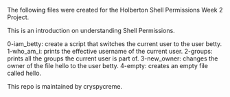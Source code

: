 The following files were created for the Holberton Shell Permissions Week 2 Project. 

This is an introduction on understanding Shell Permissions. 

0-iam_betty: create a script that switches the current user to the user betty.
1-who_am_i: prints the effective username of the current user.
2-groups: prints all the groups the current user is part of.
3-new_owner: changes the owner of the file hello to the user betty.
4-empty: creates an empty file called hello.



This repo is maintained by cryspycreme. 
